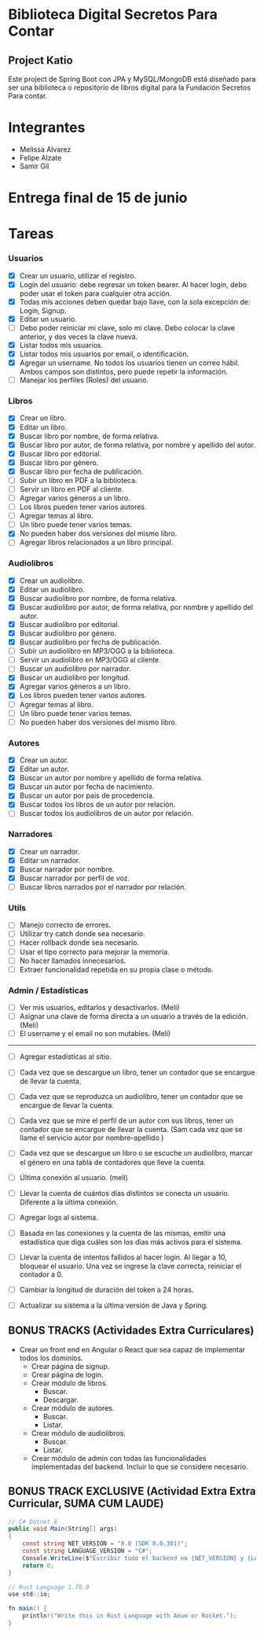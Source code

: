 # Biblioteca Digital Secretos Para Contar

## Project Katio

Este project de Spring Boot con JPA y MySQL/MongoDB está diseñado para ser una biblioteca o repositorio de libros digital para la Fundación Secretos Para contar.

# Integrantes

- Melissa Alvarez
- Felipe Alzate
- Samir Gil

# Entrega final de 15 de junio
# Tareas

### Usuarios

- [x] Crear un usuario, utilizar el registro.
- [x] Login del usuario: debe regresar un token bearer. Al hacer login, debo poder usar el token para cualquier otra acción.
- [x] Todas mis acciones deben quedar bajo llave, con la sola excepción de: Login, Signup.
- [x] Editar un usuario.
- [ ] Debo poder reiniciar mi clave, solo mi clave. Debo colocar la clave anterior, y dos veces la clave nueva.
- [x] Listar todos mis usuarios.
- [x] Listar todos mis usuarios por email, o identificación.
- [x] Agregar un username. No todos los usuarios tienen un correo hábil. Ambos campos son distintos, pero puede repetir la información.
- [ ] Manejar los perfiles (Roles) del usuario.

### Libros

- [x] Crear un libro.
- [x] Editar un libro.
- [x] Buscar libro por nombre, de forma relativa.
- [x] Buscar libro por autor, de forma relativa, por nombre y apellido del autor.
- [x] Buscar libro por editorial.
- [x] Buscar libro por género.
- [x] Buscar libro por fecha de publicación.
- [ ] Subir un libro en PDF a la biblioteca.
- [ ] Servir un libro en PDF al cliente.
- [ ] Agregar varios géneros a un libro.
- [ ] Los libros pueden tener varios autores.
- [ ] Agregar temas al libro.
- [ ] Un libro puede tener varios temas.
- [x] No pueden haber dos versiones del mismo libro.
- [ ] Agregar libros relacionados a un libro principal.

### Audiolibros

- [x] Crear un audiolibro.
- [x] Editar un audiolibro.
- [x] Buscar audiolibro por nombre, de forma relativa.
- [x] Buscar audiolibro por autor, de forma relativa, por nombre y apellido del autor.
- [x] Buscar audiolibro por editorial.
- [x] Buscar audiolibro por género.
- [x] Buscar audiolibro por fecha de publicación.
- [ ] Subir un audiolibro en MP3/OGG a la biblioteca.
- [ ] Servir un audiolibro en MP3/OGG al cliente.
- [ ] Buscar un audiolibro por narrador.
- [x] Buscar un audiolibro por longitud.
- [x] Agregar varios géneros a un libro.
- [x] Los libros pueden tener varios autores.
- [ ] Agregar temas al libro.
- [ ] Un libro puede tener varios temas.
- [ ] No pueden haber dos versiones del mismo libro.

### Autores

- [x] Crear un autor.
- [x] Editar un autor.
- [x] Buscar un autor por nombre y apellido de forma relativa.
- [x] Buscar un autor por fecha de nacimiento.
- [x] Buscar un autor por país de procedencia.
- [x] Buscar todos los libros de un autor por relación.
- [ ] Buscar todos los audiolibros de un autor por relación.

### Narradores

- [x] Crear un narrador.
- [x] Editar un narrador.
- [x] Buscar narrador por nombre.
- [x] Buscar narrador por perfil de voz.
- [ ] Buscar libros narrados por el narrador por relación.

### Utils

- [ ] Manejo correcto de errores.
- [ ] Utilizar try catch donde sea necesario.
- [ ] Hacer rollback donde sea necesario.
- [ ] Usar el tipo correcto para mejorar la memoria.
- [ ] No hacer llamados innecesarios.
- [ ] Extraer funcionalidad repetida en su propia clase o método.

### Admin / Estadísticas

- [ ] Ver mis usuarios, editarlos y desactivarlos. (Meli)
- [ ] Asignar una clave de forma directa a un usuario a través de la edición. (Meli)
- [ ] El username y el email no son mutables. (Meli)
*********
- [ ] Agregar estadísticas al sitio.
- [ ] Cada vez que se descargue un libro, tener un contador que se encargue de llevar la cuenta.
- [ ] Cada vez que se reproduzca un audiolibro, tener un contador que se encargue de llevar la cuenta.
- [ ] Cada vez que se mire el perfil de un autor con sus libros, tener un contador que se encargue de llevar la cuenta. (Sam cada vez que se llame el servicio autor por nombre-apellido )
- [ ] Cada vez que se descargue un libro o se escuche un audiolibro, marcar el género en una tabla de contadores que lleve la cuenta.

- [ ] Última conexión al usuario. (meli)
- [ ] Llevar la cuenta de cuántos días distintos se conecta un usuario. Diferente a la última conexión.
- [ ] Agregar logs al sistema.
- [ ] Basada en las conexiones y la cuenta de las mismas, emitir una estadística que diga cuáles son los días más activos para el sistema.
- [ ] Llevar la cuenta de intentos fallidos al hacer login. Al llegar a 10, bloquear el usuario. Una vez se ingrese la clave correcta, reiniciar el contador a 0.
- [ ] Cambiar la longitud de duración del token a 24 horas.
- [ ] Actualizar su sistema a la última versión de Java y Spring.

## BONUS TRACKS (Actividades Extra Curriculares)

- Crear un front end en Angular o React que sea capaz de implementar todos los dominios.
    - Crear página de signup.
    - Crear página de login.
    - Crear módulo de libros.
        - Buscar.
        - Descargar.
    - Crear módulo de autores.
        - Buscar.
        - Listar.
    - Crear módulo de audiolibros.
        - Buscar.
        - Listar.
    - Crear módulo de admin con todas las funcionalidades implementadas del backend. Incluir lo que se considere necesario.

## BONUS TRACK EXCLUSIVE (Actividad Extra Extra Curricular, SUMA CUM LAUDE)

```csharp
// C# Dotnet 8
public void Main(String[] args)
{
    const string NET_VERSION = "8.0 (SDK 8.0.301)";
    const string LANGUAGE_VERSION = "C#";
    Console.WriteLine($"Escribir todo el backend en {NET_VERSION} y {LANGUAGE_VERSION}");
    return 0;
}

// Rust Language 1.78.0
use std::io;

fn main() {
    println!("Write this in Rust Language with Axum or Rocket.");
}

